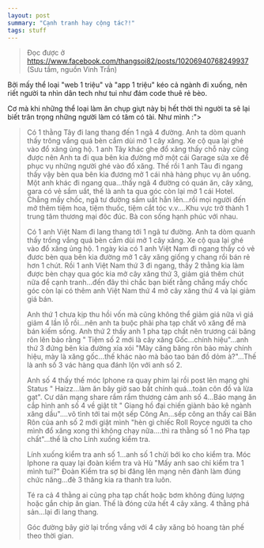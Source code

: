 ```yaml
---
layout: post
summary: "Cạnh tranh hay cộng tác?!"
tags: stuff
---
```

> Đọc được ở https://www.facebook.com/thangsoi82/posts/10206940768249937 (Sưu tầm, nguồn Vinh Trần)

Bởi mấy thể loại "web 1 triệu" và "app 1 triệu" kéo cả ngành đi xuống, nên riết người ta nhìn dân tech như tui như đám code thuê rẻ bèo.

Cơ mà khi những thể loại làm ăn chụp giựt này bị hết thời thì người ta sẽ lại biết trân trọng những người làm có tâm có tài. Như mình :">

> Có 1 thằng Tây đi lang thang đến 1 ngã 4 đường. Anh ta dòm quanh thấy trông vắng quá bèn cắm dùi mở 1 cây xăng. Xe cộ qua lại ghé vào đổ xăng ủng hộ. 1 anh Tây khác ghe đổ xăng thấy chỗ này cũng được nên Anh ta đi qua bên kia đường mở một cái Garage sửa xe để phục vụ những người ghé vào đổ xăng. Thế rồi 1 anh Tàu đi ngang thấy vậy bèn qua bên kia đương mở 1 cái nhà hàng phục vụ ăn uống. Một anh khác đi ngang qua...thấy ngã 4 đường có quán ăn, cây xăng, gara có vẻ sầm uất, thế là anh ta qua góc còn lại mở 1 cái Hotel. Chẳng mấy chốc, ngã tư đường sầm uất hẳn lên...rồi mọi người đến mở thêm tiệm hoa, tiệm thuốc, tiệm cắt tóc v.v....Khu vực trở thành 1 trung tâm thương mại đôc đúc. Bà con sống hạnh phúc với nhau.
> 
> Có 1 anh Việt Nam đi lang thang tới 1 ngã tư đường. Anh ta dòm quanh thấy trống vắng quá bèn cắm dùi mở 1 cây xăng. Xe cộ qua lại ghé vào đổ xăng ủng hộ. 1 ngày kia có 1 anh Việt Nam đi ngang thấy có vẻ đươc bèn qua bên kia đường mở 1 cây xăng giống y chang rồi bán rẻ hơn 1 chút. Rồi 1 anh Việt Nam thứ 3 đi ngang, thấy 2 thằng kia làm được bèn chạy qua góc kia mở cây xăng thứ 3, giảm giá thêm chút nữa để cạnh tranh...đến đây thì chắc bạn biết rằng chẵng mấy chốc góc còn lại có thêm anh Việt Nam thứ 4 mở cây xăng thứ 4 và lại giảm giá bán.
> 
> Anh thứ 1 chưa kịp thu hồi vốn mà cũng không thể giảm giá nữa vì giá giảm 4 lần lỗ rồi...nên anh ta buộc phải pha tạp chất vô xăng để mà bán kiếm sống. Anh thứ 2 thấy anh 1 pha tạp chất nên trương cái băng rôn lên bảo rằng " Tiệm số 2 mới là cây xăng Gốc...chính hiệu"...anh thứ 3 đứng bên kia đường xỉa xói "Mày căng băng rôn bảo mày chính hiệu, mày là xăng gốc...thế khác nào mà bảo tao bán đồ dỏm à?"...Thế là anh số 3 vác hàng qua đánh lộn với anh số 2.
> 
> Anh số 4 thấy thế móc Iphone ra quay phim lại rồi post lên mạng ghi Status " Haizz...làm ăn bây giờ sao bất chính quá...toàn côn đồ và lừa gạt". Cư dân mạng share rầm rầm thương cảm anh số 4...Báo mạng ăn cắp hình anh số 4 về giật tít " Giang hồ đại chiến giành bảo kê ngành xăng dầu"....vô tình tới tai một sếp Công An...sếp công an thấy cai Băn Rôn của anh số 2 mới giật mình "hèn gì chiếc Roll Royce người ta cho mình đổ xăng xong thì không chạy nữa....thì ra thằng số 1 nó Pha tạp chất"...thế là cho Lính xuống kiểm tra.
> 
> Lính xuống kiểm tra anh số 1...anh số 1 chửi bới ko cho kiểm tra. Móc Iphone ra quay lại đoàn kiểm tra và Hù "Mấy anh sao chỉ kiểm tra 1 mình tui?" Đoàn Kiểm tra sợ bi đăng lên mạng nên đành làm đúng chức năng...đè 3 thăng kia ra thanh tra luôn.
> 
> Té ra cả 4 thằng ai cũng pha tạp chất hoặc bơm không đúng lượng hoặc gắn chip ăn gian. Thế là đóng cửa hết 4 cây xăng. 4 thằng phá sản...lại đi lang thang.
> 
> Góc đường bây giờ lại trống vắng với 4 cây xăng bỏ hoang tàn phế theo thời gian.

